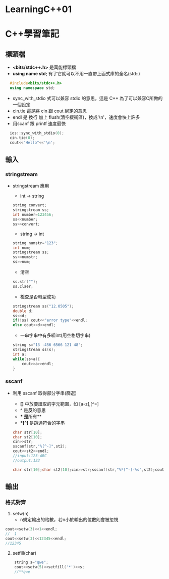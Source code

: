 # LearningC++01


# C++學習筆記
<!--more-->
## 標頭檔

* **<bits/stdc++.h>** 是萬能標頭檔
* **using name std;** 有了它就可以不用一直帶上函式庫的全名(std::)

```c++
  #include<bits/stdc++.h>
  using namespace std;
```

* sync_with_stdio 式可以兼容 stdio 的意思，這是 C++ 為了可以兼容C所做的一個設定
* cin.tie 這是將 cin 跟 cout 綁定的意思
* endl 是 換行 加上 flush(清空緩衝區)，換成'\n'，速度會快上許多
* 用scanf 跟 printf 速度最快

```C++
  ios::sync_with_stdio(0);
  cin.tie(0); 
  cout<<"Hello"<<'\n';
```

## 輸入

### stringstream

* stringstream 應用

  * int -> string

  ```C++
  string convert;
  stringstream ss;
  int number=123456;
  ss<<number;
  ss>>convert;
  ```

  * string -> int

  ```C++
  string numstr="123";
  int num;
  stringstream ss;
  ss<<numstr;
  ss>>num;
  ```

  * 清空

  ```C++
  ss.str("");
  ss.claer;
  ```

  * 檢查是否轉型成功

  ```C++
  stringstream ss("12.0505");
  double d;
  ss<<d;
  if(!ss) cout<<"error type"<<endl;
  else cout<<d<<endl;
  ```

  * 一串字串中有多組int(用空格切字串)

  ```C++
  string s="13 -456 6566 121 48";
  stringstream ss(s);
  int a;
  while(ss>a){
      cout>>a>>endl;
  }
  ```

### sscanf

* 利用 sscanf 取得部分字串(篩選)

  * **[]** 中放要讀取的字元範圍，如 [a-z],[^=]
  * **^** 是**反**的意思
  * **\* 是**所有**
  * **\*[^]** 是跳過符合的字串

  ```c++
  char str[10];
  char st2[10];
  cin>>str;
  sscanf(str,"%[^-]",st2);
  cout<<st2<<endl;
  //input:123-ABC
  //output:123
  ```

  ```C++
  char str[10];char st2[10];cin>>str;sscanf(str,"%*[^-]-%s",st2);cout<<st2<<endl;//input:123-ABC//output:ABC
  ```

## 輸出

### 格式對齊

1. setw(n)
   * n規定輸出的格數，若n小於輸出的位數則會被忽視

```C++
cout<<setw(3)<<1<<endl;
//  1
cout<<setw(3)<<12345<<endl;
//12345
```

2. setfill(char)

```C++
    string s="qwe";
    cout<<setw(5)<<setfill('*')<<s;
    //**qwe
```

